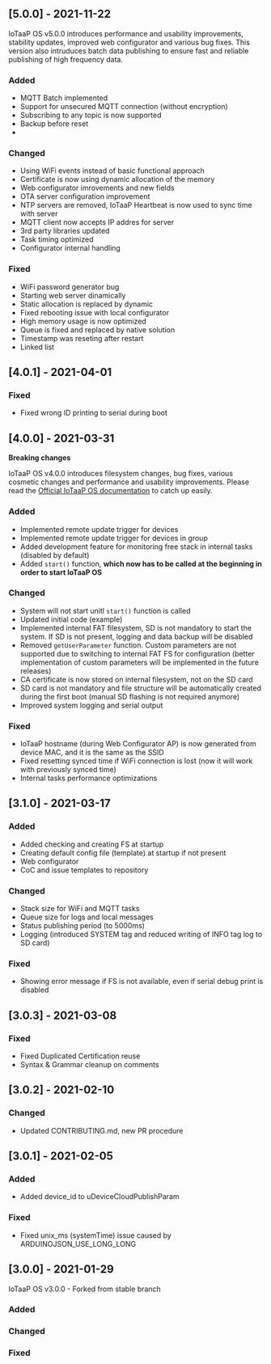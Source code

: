 ## [5.0.0] - 2021-11-22

IoTaaP OS v5.0.0 introduces performance and usability improvements, stability updates, improved web configurator and various bug fixes. This version also
intruduces batch data publishing to ensure fast and reliable publishing of high frequency data. 
  
### Added
- MQTT Batch implemented
- Support for unsecured MQTT connection (without encryption)
- Subscribing to any topic is now supported 
- Backup before reset
- 

### Changed
- Using WiFi events instead of basic functional approach 
- Certificate is now using dynamic allocation of the memory
- Web configurator imrovements and new fields
- OTA server configuration improvement 
- NTP servers are removed, IoTaaP Heartbeat is now used to sync time with server 
- MQTT client now accepts IP addres for server
- 3rd party libraries updated
- Task timing optimized
- Configurator internal handling

### Fixed

- WiFi password generator bug
- Starting web server dinamically 
- Static allocation is replaced by dynamic
- Fixed rebooting issue with local configurator
- High memory usage is now optimized  
- Queue is fixed and replaced by native solution
- Timestamp was reseting after restart
- Linked list


## [4.0.1] - 2021-04-01
   
### Fixed

- Fixed wrong ID printing to serial during boot

## [4.0.0] - 2021-03-31

**Breaking changes**

IoTaaP OS v4.0.0 introduces filesystem changes, bug fixes, various cosmetic changes and performance and usability improvements. Please read the 
[Official IoTaaP OS documentation](https://docs.iotaap.io/docs-iotaap-os/) to catch up easily.
  
### Added

- Implemented remote update trigger for devices
- Implemented remote update trigger for devices in group
- Added development feature for monitoring free stack in internal tasks (disabled by default)
- Added `start()` function, **which now has to be called at the beginning in order to start IoTaaP OS**

### Changed

- System will not start unitl `start()` function is called
- Updated initial code (example)
- Implemented internal FAT filesystem, SD is not mandatory to start the system. If SD is not present, logging and data backup will be disabled
- Removed `getUserParameter` function. Custom parameters are not supported due to switching to internal FAT FS for configuration (better implementation of custom parameters will be implemented in the future releases)
- CA certificate is now stored on internal filesystem, not on the SD card
- SD card is not mandatory and file structure will be automatically created during the first boot (manual SD flashing is not required anymore)
- Improved system logging and serial output

### Fixed

- IoTaaP hostname (during Web Configurator AP) is now generated from device MAC, and it is the same as the SSID
- Fixed resetting synced time if WiFi connection is lost (now it will work with previously synced time)
- Internal tasks performance optimizations

## [3.1.0] - 2021-03-17
  
### Added

- Added checking and creating FS at startup
- Creating default config file (template) at startup if not present
- Web configurator
- CoC and issue templates to repository

### Changed

- Stack size for WiFi and MQTT tasks
- Queue size for logs and local messages
- Status publishing period (to 5000ms)
- Logging (introduced SYSTEM tag and reduced writing of INFO tag log to SD card)

### Fixed 

- Showing error message if FS is not available, even if serial debug print is disabled

## [3.0.3] - 2021-03-08
  
### Fixed

- Fixed Duplicated Certification reuse
- Syntax & Grammar cleanup on comments

## [3.0.2] - 2021-02-10

### Changed

- Updated CONTRIBUTING.md, new PR procedure

## [3.0.1] - 2021-02-05

### Added

- Added device_id to uDeviceCloudPublishParam
   
### Fixed

- Fixed unix_ms (systemTime)  issue caused by ARDUINOJSON_USE_LONG_LONG

## [3.0.0] - 2021-01-29
  
IoTaaP OS v3.0.0 - Forked from stable branch

### Added

### Changed
   
### Fixed